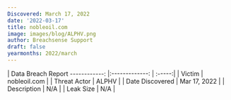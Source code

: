 ```yaml
---
Discovered: March 17, 2022
date: '2022-03-17'
title: nobleoil.com
image: images/blog/ALPHV.png
author: Breachsense Support
draft: false
yearmonths: 2022/march
---
```



| Data Breach Report
------------:   |:-------------:    | :-----:|
| Victim    | nobleoil.com      | 
| Threat Actor    | ALPHV      | 
| Date Discovered    | Mar 17, 2022      | 
| Description    | N/A      | 
| Leak Size    | N/A      | 

